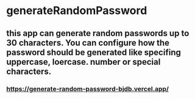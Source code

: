 # generateRandomPassword
## this app can generate random passwords up to 30 characters. You can configure how the password should be generated like specifing uppercase, loercase. number or special characters.
### https://generate-random-password-bjdb.vercel.app/
